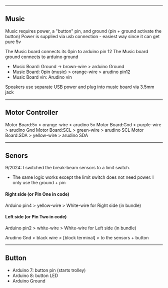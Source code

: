 
---
## Music
Music requires power, a "button" pin, and ground (pin + ground activate the button)
Power is supplied via usb connection - easiest way since it can get pure 5v

The Music board connects its 0pin to arduino pin 12 
The Music board ground connects to arduino ground

* Music Board: Ground -> brown-wire > arduino Ground
* Music Board: 0pin (music) > orange-wire > arudino pin12
* Music Board vin: Arudino vin

Speakers use separate USB power and plug into music board via 3.5mm jack

--- 
## Motor Controller

Motor Board:5v > orange-wire > arudino 5v
Motor Board:Gnd > purple-wire > arudino Gnd
Motor Board:SCL > green-wire > arudino SCL
Motor Board:SDA > yellow-wire > arudino SDA

--- 
## Senors

9/2024: I switched the break-beam sensors to a limit switch. 
* The same logic works except the limit switch does not need power. I only use the ground + pin

#### Right side (or Pin One in code)
Arduino pin4 > yellow-wire > White-wire for Right side (in bundle)

#### Left side (or Pin Two in code)
Arduino pin2 > white-wire > White-wire for Left side (in bundle)

Arudino Gnd > black wire > [block terminal] > to the sensors + button

---
## Button

* Arduino 7: button pin (starts trolley)
* Arduino 8: button LED 
* Arduino Ground

